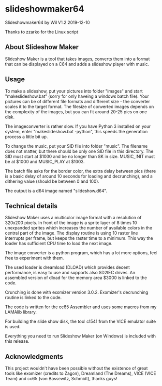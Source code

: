# slideshowmaker64
Slideshowmaker64 by Wil
V1.2 2019-12-10

Thanks to zzarko for the Linux script 

## About Slideshow Maker

Slideshow Maker is a tool that takes images, converts them into a format that can be displayed on a C64 and adds a slideshow player with music.

## Usage

To make a slideshow, put your pictures into folder "images" and start "makeslideshow.bat" (sorry for only haveing a windows batch file). Your pictures can be of different file formats and different size - the converter scales it to the target format. The filesize of converted images depends on the complexity of the images, but you can fit around 20-25 pics on one disk.

The imageconverter is rather slow. If you have Python 3 installed on your system, enter "makeslideshow.bat -python", this speeds the generation process a little bit up.

To change the music, put your SID file into folder "music". The filename does not matter, but there should be only one SID file in this directory. The SID must start at $1000 and be no longer than 8K in size. MUSIC_INIT must be at $1000 and MUSIC_PLAY at $1003.

The batch file asks for the border color, the extra delay between pics (there is a basic delay of around 10 seconds for loading and decrunching), and a dithering value (should be between 0 and 100).

The output is a d64 image named "slideshow.d64".

## Technical details

Slideshow Maker uses a multicolor image format with a resolution of 320x200 pixels. In front of the image is a sprite layer of 8 times 10 unexpanded sprites which increases the number of available colors in the central part of the image. 
The display routine is using 10 raster line interrupts per frame, but keeps the raster time to a minimum. This way the loader has sufficient CPU time to load the next image.

The image converter is a python program, which has a lot more options, feel free to experiment with them.

The used loader is dreamload (DLOAD) which provides decent performance, is easy to use and supports also SD2IEC drives. An assembled version of dload for the memory area $3000 is linked to the code.

Crunching is done with exomizer version 3.0.2. Exomizer's decrunching routine is linked to the code.

The code is written for the cc65 Assembler and uses some macros from my LAMAlib library.

For building the slide show disk, the tool c1541 from the VICE emulator suite is used.

Everything you need to run Slideshow Maker (on Windows) is included with this release.

## Acknowledgments

This project wouldn't have been possible without the existence of great tools like exomizer (credits to Zagon), Dreamland (The Dreams), VICE (VICE Team) and cc65 (von Bassewitz, Schmidt), thanks guys!

